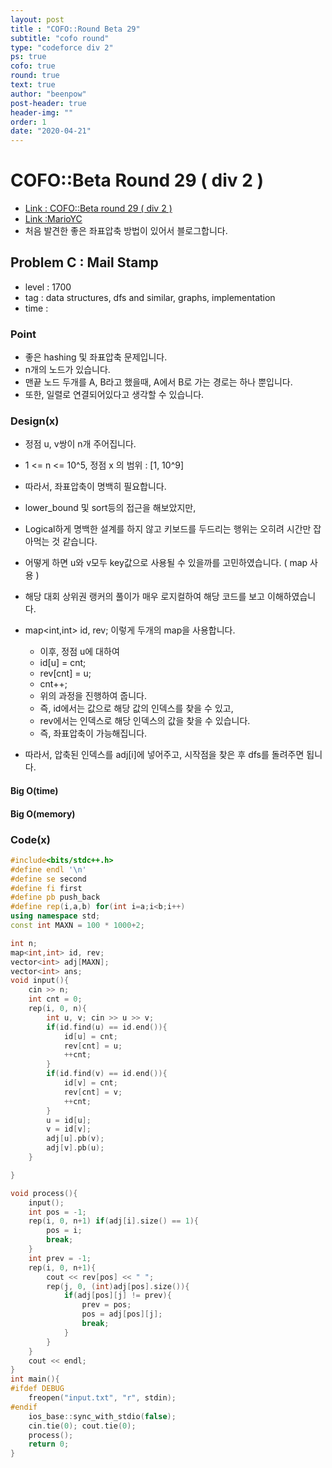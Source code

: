 ```yaml
---
layout: post
title : "COFO::Round Beta 29"
subtitle: "cofo round"
type: "codeforce div 2"
ps: true
cofo: true
round: true
text: true
author: "beenpow"
post-header: true
header-img: ""
order: 1
date: "2020-04-21"
---
```

# COFO::Beta Round 29 ( div 2 )
- [Link : COFO::Beta round 29 ( div 2 ) ](https://codeforces.com/problemset/problem/29/C)
- [Link :MarioYC](https://codeforces.com/contest/29/submission/3858618)
- 처음 발견한 좋은 좌표압축 방법이 있어서 블로그합니다.

## Problem C : Mail Stamp

- level : 1700
- tag : data structures, dfs and similar, graphs, implementation
- time :

### Point
- 좋은 hashing 및 좌표압축 문제입니다.
- n개의 노드가 있습니다.
- 맨끝 노드 두개를 A, B라고 했을때, A에서 B로 가는 경로는 하나 뿐입니다.
- 또한, 일렬로 연결되어있다고 생각할 수 있습니다.

### Design(x)
- 정점 u, v쌍이 n개 주어집니다.
- 1 <= n <= 10^5, 정점 x 의 범위 : [1, 10^9]
- 따라서, 좌표압축이 명백히 필요합니다.
- lower_bound 및 sort등의 접근을 해보았지만,
- Logical하게 명백한 설계를 하지 않고 키보드를 두드리는 행위는 오히려 시간만 잡아먹는 것 같습니다.
- 어떻게 하면 u와 v모두 key값으로 사용될 수 있을까를 고민하였습니다. ( map 사용 )
- 해당 대회 상위권 랭커의 풀이가 매우 로지컬하여 해당 코드를 보고 이해하였습니다.

- map<int,int> id, rev; 이렇게 두개의 map을 사용합니다.
  - 이후, 정점 u에 대하여
  - id[u] = cnt;
  - rev[cnt] = u;
  - cnt++;
  - 위의 과정을 진행하여 줍니다.
  - 즉, id에서는 값으로 해당 값의 인덱스를 찾을 수 있고,
  - rev에서는 인덱스로 해당 인덱스의 값을 찾을 수 있습니다.
  - 즉, 좌표압축이 가능해집니다.
- 따라서, 압축된 인덱스를 adj[i]에 넣어주고, 시작점을 찾은 후 dfs를 돌려주면 됩니다.

#### Big O(time)

#### Big O(memory)

### Code(x)

```cpp
#include<bits/stdc++.h>
#define endl '\n'
#define se second
#define fi first
#define pb push_back
#define rep(i,a,b) for(int i=a;i<b;i++)
using namespace std;
const int MAXN = 100 * 1000+2;

int n;
map<int,int> id, rev;
vector<int> adj[MAXN];
vector<int> ans;
void input(){
    cin >> n;
    int cnt = 0;
    rep(i, 0, n){
        int u, v; cin >> u >> v;
        if(id.find(u) == id.end()){
            id[u] = cnt;
            rev[cnt] = u;
            ++cnt;
        }
        if(id.find(v) == id.end()){
            id[v] = cnt;
            rev[cnt] = v;
            ++cnt;
        }
        u = id[u];
        v = id[v];
        adj[u].pb(v);
        adj[v].pb(u);
    }

}

void process(){
    input();
    int pos = -1;
    rep(i, 0, n+1) if(adj[i].size() == 1){
        pos = i;
        break;
    }
    int prev = -1;
    rep(i, 0, n+1){
        cout << rev[pos] << " ";
        rep(j, 0, (int)adj[pos].size()){
            if(adj[pos][j] != prev){
                prev = pos;
                pos = adj[pos][j];
                break;
            }
        }
    }
    cout << endl;
}
int main(){
#ifdef DEBUG
    freopen("input.txt", "r", stdin);
#endif
    ios_base::sync_with_stdio(false);
    cin.tie(0); cout.tie(0);
    process();
    return 0;
}
```

